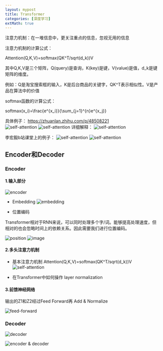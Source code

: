 ```yaml
---
layout: mypost
title: Transformer
categories: [深度学习]
extMath: true
---
```


注意力机制：在一堆信息中，更关注重点的信息，忽视无用的信息

注意力机制的计算公式：

Attention(Q,K,V)=softmax(QK^T/sqrt(d_k))V

其中Q,K,V是三个矩阵，Q(query)是查询，K(key)是键，V(value)是值，d_k是键矩阵的维度。

例如：Q是淘宝搜索框的输入，K是后台商品的关键字，QK^T表示相似性。V是产品在算法中的价值

softmax函数的计算公式：

softmax(x_i)=\frac{e^{x_i}}{\sum_{j=1}^{n}e^{x_j}}

具体例子：
https://zhuanlan.zhihu.com/p/48508221      
![self-attention](self_attention.png)
![self-attention](self_attention2.png)
详细解释：
![self-attention](self_attention3.png)

李宏毅b站课堂上的例子：
![self-attention](sa1.png)
![self-attention](sa2.png)


## Encoder和Decoder

### Encoder

#### 1.输入部分
![encoder](encoders.png)

- Embedding
![embedding](embedding.png)

- 位置编码

Transformer相对于RNN来说，可以同时处理多个字/词。能够提高处理速度，但相对的也会忽略时间上的依赖关系。因此需要我们进行位置编码。

![position](position.png)
![image](image.png)

#### 2.多头注意力机制
- 基本注意力机制
Attention(Q,K,V)=softmax(QK^T/sqrt(d_k))V
![self-attention](self_attention.png)

- 在Transformer中如何操作
layer normalization


#### 3.前馈神经网络
输出的Z1和Z2经过Feed Forward再 Add & Normalize

![feed-forward](forward.png)


### Decoder
![decoder](decoder.png)


![encoder & decoder](image2.png)





